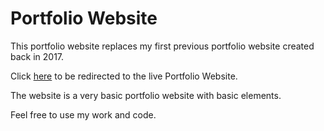 # Portfolio Website

This portfolio website replaces my first previous portfolio website created back in 2017.

Click [here](adstads1.github.io) to be redirected to the live Portfolio Website. 

The website is a very basic portfolio website with basic elements.

Feel free to use my work and code.
